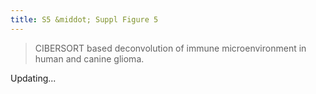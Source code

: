 ```yaml
---
title: S5 &middot; Suppl Figure 5
---
```


>CIBERSORT based deconvolution of immune microenvironment in human and canine glioma. 

Updating...

